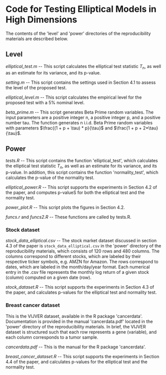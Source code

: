 # Code for Testing Elliptical Models in High Dimensions


The contents of the 'level' and 'power' directories of the reproducibility materials are described below. 

## Level 


*elliptical_test.m* -- This script calculates the elliptical test statistic $T_n$, as well as an estimate for its variance, and its p-value.

*setting.m* -- This script contains the settings used in Section 4.1 to assess the level of the proposed test.

*elliptical_level.m* -- This script calculates the empirical level for the proposed test with a 5% nominal level.

*beta_prime.m* -- This script generates Beta Prime random variables. The input parameters are a positive integer n, a positive integer p, and a positive number tau. The function generates n i.i.d. Beta Prime random variables with parameters $\frac{(1 + p + \tau) * p}{\tau}$ and $\frac{1 + p + 2*\tau}{\tau}$.


## Power


*tests.R* -- This script contains the function 'elliptical_test', which calculates the elliptical test statistic $T_n$, as well as an estimate for its variance, and its p-value. In addition, this script contains the function 'normality_test', which calculates the p-value of the normality test.

*elliptical_power.R* -- This script supports the experiments in Section 4.2 of the paper, and computes p-valueS for both the elliptical test and the normality test.

*power_plot.R* -- This script plots the figures in Section 4.2.

*funcs.r* and *funcs2.R* -- These functions are called by tests.R.

### Stock dataset

*stock_data_elliptical.csv* -- The stock market dataset discussed in section 4.3 of the paper is `stock_data_elliptical.csv` in the 'power' directory of the reproducibility materials, which consists of 120 rows and 480 columns. The columns correspond to different stocks, which are labeled by their respective ticker symbols, e.g. AMZN for Amazon. The rows correspond to dates, which are labeled in the month/day/year format. Each numerical entry in the .csv file represents the monthly log return of a given stock (column) computed on a given date (row).


*stock_dataset.R* -- This script supports the experiments in Section 4.3 of the paper, and calculates p-values for the elliptical test and normality test. 


### Breast cancer dataset
This is the VIJVER dataset, available in the R package 'cancerdata'. Documentation is provided in the manual 'cancerdata.pdf' located in the 'power' directory of the reproducibility materials. In brief, the VIJVER dataset is structured such that each row represents a gene (variable), and each column corresponds to a tumor sample.

*cancerdata.pdf* -- This is the manual for the R package 'cancerdata'.

*breast_cancer_dataset.R* -- This script supports the experiments in Section 4.4 of the paper, and calculates p-values for the elliptical test and the normality test.
